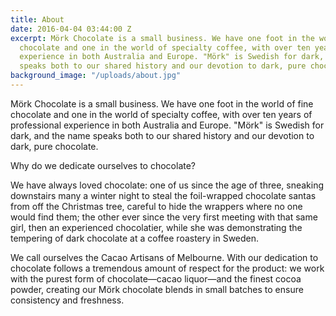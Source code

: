 ```yaml
---
title: About
date: 2016-04-04 03:44:00 Z
excerpt: Mörk Chocolate is a small business. We have one foot in the world of fine
  chocolate and one in the world of specialty coffee, with over ten years of professional
  experience in both Australia and Europe. "Mörk" is Swedish for dark, and the name
  speaks both to our shared history and our devotion to dark, pure chocolate.
background_image: "/uploads/about.jpg"
---
```


Mörk Chocolate is a small business. We have one foot in the world of fine chocolate and one in the world of specialty coffee, with over ten years of professional experience in both Australia and Europe. "Mörk" is Swedish for dark, and the name speaks both to our shared history and our devotion to dark, pure chocolate.

Why do we dedicate ourselves to chocolate?

We have always loved chocolate: one of us since the age of three, sneaking downstairs many a winter night to steal the foil-wrapped chocolate santas from off the Christmas tree, careful to hide the wrappers where no one would find them; the other ever since the very first meeting with that same girl, then an experienced chocolatier, while she was demonstrating the tempering of dark chocolate at a coffee roastery in Sweden.

We call ourselves the Cacao Artisans of Melbourne. With our dedication to chocolate follows a tremendous amount of respect for the product: we work with the purest form of chocolate—cacao liquor—and the finest cocoa powder, creating our Mörk chocolate blends in small batches to ensure consistency and freshness.
